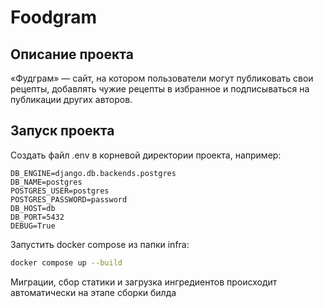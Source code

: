 # Foodgram

## Описание проекта
«Фудграм» — сайт, на котором пользователи могут публиковать свои рецепты, добавлять чужие рецепты в избранное и подписываться на публикации других авторов.

## Запуск проекта

Создать файл .env в корневой директории проекта, например:


```.env
DB_ENGINE=django.db.backends.postgres 
DB_NAME=postgres                     
POSTGRES_USER=postgres            
POSTGRES_PASSWORD=password          
DB_HOST=db                      
DB_PORT=5432                       
DEBUG=True                    
```

Запустить docker compose из папки infra:

```bash
docker compose up --build
```

Миграции, сбор статики и загрузка ингредиентов происходит автоматически на этапе сборки билда
